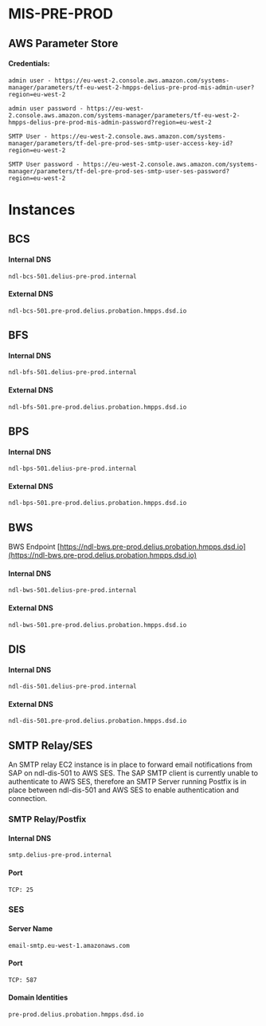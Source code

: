 # MIS-PRE-PROD


## AWS Parameter Store

#### Credentials:

```
admin user - https://eu-west-2.console.aws.amazon.com/systems-manager/parameters/tf-eu-west-2-hmpps-delius-pre-prod-mis-admin-user?region=eu-west-2

admin user password - https://eu-west-2.console.aws.amazon.com/systems-manager/parameters/tf-eu-west-2-hmpps-delius-pre-prod-mis-admin-password?region=eu-west-2

SMTP User - https://eu-west-2.console.aws.amazon.com/systems-manager/parameters/tf-del-pre-prod-ses-smtp-user-access-key-id?region=eu-west-2

SMTP User password - https://eu-west-2.console.aws.amazon.com/systems-manager/parameters/tf-del-pre-prod-ses-smtp-user-ses-password?region=eu-west-2
```

# Instances

## BCS

#### Internal DNS  


```
ndl-bcs-501.delius-pre-prod.internal
```

#### External DNS  

```
ndl-bcs-501.pre-prod.delius.probation.hmpps.dsd.io
```
## BFS

#### Internal DNS  

```
ndl-bfs-501.delius-pre-prod.internal
```

#### External DNS  

```
ndl-bfs-501.pre-prod.delius.probation.hmpps.dsd.io
```
## BPS
#### Internal DNS  


```
ndl-bps-501.delius-pre-prod.internal

```

#### External DNS  

```
ndl-bps-501.pre-prod.delius.probation.hmpps.dsd.io
```
## BWS
BWS Endpoint [https://ndl-bws.pre-prod.delius.probation.hmpps.dsd.io](https://ndl-bws.pre-prod.delius.probation.hmpps.dsd.io)

#### Internal DNS  


```
ndl-bws-501.delius-pre-prod.internal
```

#### External DNS  

```
ndl-bws-501.pre-prod.delius.probation.hmpps.dsd.io
```
## DIS
#### Internal DNS  


```
ndl-dis-501.delius-pre-prod.internal
```

#### External DNS  

```
ndl-dis-501.pre-prod.delius.probation.hmpps.dsd.io
```

## SMTP Relay/SES
An SMTP relay EC2 instance is in place to forward email notifications from SAP on ndl-dis-501 to AWS SES. The SAP SMTP client is currently unable to authenticate to AWS SES, therefore an SMTP Server running Postfix is in place between ndl-dis-501 and AWS SES to enable authentication and connection.

### SMTP Relay/Postfix
#### Internal DNS
```
smtp.delius-pre-prod.internal
```
#### Port
```
TCP: 25
```


### SES
#### Server Name
```
email-smtp.eu-west-1.amazonaws.com
```
#### Port
```
TCP: 587
```

#### Domain Identities
```
pre-prod.delius.probation.hmpps.dsd.io
```
